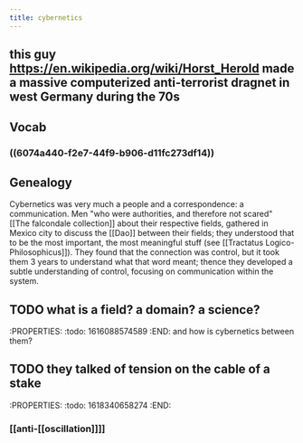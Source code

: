 ```yaml
---
title: cybernetics
---
```


## this guy https://en.wikipedia.org/wiki/Horst_Herold made a massive computerized anti-terrorist dragnet in west Germany during the 70s
## Vocab
### ((6074a440-f2e7-44f9-b906-d11fc273df14))
## Genealogy

Cybernetics was very much a people and a correspondence: a communication. Men "who were authorities, and therefore not scared" [[The falcondale collection]] about their respective fields, gathered in Mexico city to discuss the [[Dao]] between their fields; they understood that to be the most important, the most meaningful stuff (see [[Tractatus Logico-Philosophicus]]). They found that the connection was control, but it took them 3 years to understand what that word meant; thence they developed a subtle understanding of control, focusing on communication within the system.
## TODO what is a field? a domain? a science? 
:PROPERTIES:
:todo: 1616088574589
:END:
and how is cybernetics between them?
## TODO they talked of tension on the cable of a stake
:PROPERTIES:
:todo: 1618340658274
:END:
### [[anti-[[oscillation]]]]
